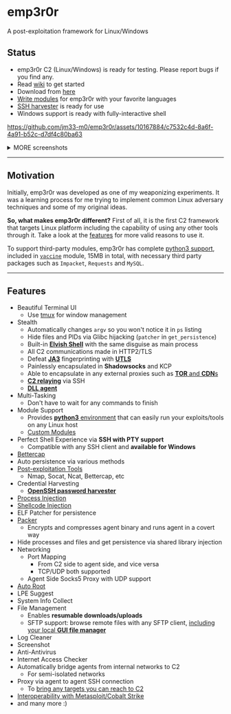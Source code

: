 # emp3r0r

A post-exploitation framework for Linux/Windows

## Status

- emp3r0r C2 (Linux/Windows) is ready for testing. Please report bugs if you find any.
- Read [wiki](https://github.com/jm33-m0/emp3r0r/wiki) to get started
- Download from [here](https://github.com/jm33-m0/emp3r0r/releases)
- [Write modules](https://github.com/jm33-m0/emp3r0r/wiki/Write-modules-for-emp3r0r) for emp3r0r with your favorite languages
- [SSH harvester](https://github.com/jm33-m0/emp3r0r/blob/master/core/lib/agent/ssh_harvester_amd64_linux.go) is ready for use
- Windows support is ready with fully-interactive shell

https://github.com/jm33-m0/emp3r0r/assets/10167884/c7532c4d-8a6f-4a91-b52c-d7df4c80ba63

<details><summary> MORE screenshots</summary>

<!-- https://user-images.githubusercontent.com/10167884/155106403-ca6bd763-7f09-4aae-adc3-67f7a36f99ad.mp4 -->

![image](https://user-images.githubusercontent.com/10167884/162661854-a52fc5bc-b322-4099-8a06-8f2aaa76b3ea.png)

![image](https://user-images.githubusercontent.com/10167884/163743855-6639c6aa-9b3a-4891-8845-1505236ac026.png)

![image](https://user-images.githubusercontent.com/10167884/158535621-6c0ecbc5-47cb-4ad2-bbf6-4e625eef1f84.png)

![c2](./img/c2transports.png)

</details>

---

## Motivation

Initially, emp3r0r was developed as one of my weaponizing experiments. It was a learning process for me trying to implement common Linux adversary techniques and some of my original ideas.

**So, what makes emp3r0r different?** First of all, it is the first C2 framework that targets Linux platform including the capability of using any other tools through it. Take a look at the [features](#features) for more valid reasons to use it.

To support third-party modules, emp3r0r has complete [python3 support](https://github.com/jm33-m0/emp3r0r/wiki/Write-modules-for-emp3r0r#python), included in [`vaccine`](./core/modules/vaccine) module, 15MB in total, with necessary third party packages such as `Impacket`, `Requests` and `MySQL`.

---

## Features

- Beautiful Terminal UI
  - Use [tmux](https://github.com/tmux/tmux) for window management
- Stealth
  - Automatically changes `argv` so you won't notice it in `ps` listing
  - Hide files and PIDs via Glibc hijacking (`patcher` in `get_persistence`)
  - Built-in [**Elvish Shell**](https://elv.sh/) with the same disguise as main process
  - All C2 communications made in HTTP2/TLS
  - Defeat [**JA3**](https://github.com/salesforce/ja3) fingerprinting with [**UTLS**](https://github.com/refraction-networking/utls)
  - Painlessly encapsulated in **Shadowsocks** and KCP
  - Able to encapsulate in any external proxies such as [**TOR** and **CDN**s](https://github.com/jm33-m0/emp3r0r/raw/master/img/c2transports.png)
  - [**C2 relaying**](https://github.com/jm33-m0/emp3r0r/wiki/C2-Relay) via SSH
  - [**DLL agent**](https://github.com/jm33-m0/emp3r0r/wiki/DLL-Agent)
- Multi-Tasking
  - Don't have to wait for any commands to finish
- Module Support
  - Provides [**python3** environment](https://github.com/jm33-m0/emp3r0r/releases/tag/v1.3.10) that can easily run your exploits/tools on any Linux host
  - [Custom Modules](https://github.com/jm33-m0/emp3r0r/wiki/Write-modules-for-emp3r0r)
- Perfect Shell Experience via **SSH with PTY support**
  - Compatible with any SSH client and **available for Windows**
- [Bettercap](https://github.com/bettercap/bettercap)
- Auto persistence via various methods
- [Post-exploitation Tools](https://github.com/jm33-m0/emp3r0r/tree/master/core/modules/vaccine)
  - Nmap, Socat, Ncat, Bettercap, etc
- Credential Harvesting
  - [**OpenSSH password harvester**](https://github.com/jm33-m0/emp3r0r/blob/master/core/lib/agent/ssh_harvester_amd64_linux.go)
- [Process Injection](https://jm33.me/emp3r0r-injection.html)
- [Shellcode Injection](https://jm33.me/process-injection-on-linux.html)
- ELF Patcher for persistence
- [Packer](https://github.com/jm33-m0/emp3r0r/tree/master/packer)
  - Encrypts and compresses agent binary and runs agent in a covert way
- Hide processes and files and get persistence via shared library injection
- Networking
  - Port Mapping
    - From C2 side to agent side, and vice versa
    - TCP/UDP both supported
  - Agent Side Socks5 Proxy with UDP support
- [Auto Root](https://github.com/jm33-m0/go-lpe)
- LPE Suggest
- System Info Collect
- File Management
  - Enables **resumable downloads/uploads**
  - SFTP support: browse remote files with any SFTP client, [including your local **GUI file manager**](https://github.com/jm33-m0/emp3r0r/releases/tag/v1.22.3)
- Log Cleaner
- Screenshot
- Anti-Antivirus
- Internet Access Checker
- Automatically bridge agents from internal networks to C2
  - For semi-isolated networks
- Proxy via agent to agent SSH connection
  - To [bring any targets you can reach to C2](https://github.com/jm33-m0/emp3r0r/wiki/Getting-started#bring-agents-to-c2)
- [Interoperability with Metasploit/Cobalt Strike](https://github.com/jm33-m0/emp3r0r/wiki/Interoperability-with-metasploit-and-other-C2-frameworks)
- and many more :)
